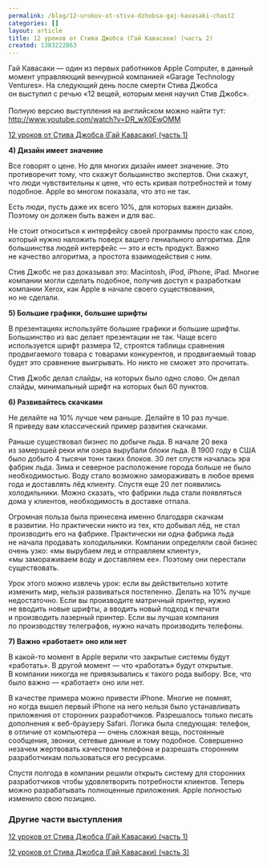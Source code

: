 ```yaml
---
permalink: /blog/12-urokov-ot-stiva-dzhobsa-gaj-kavasaki-chast2
categories: []
layout: article
title: 12 уроков от Стива Джобса (Гай Кавасаки) (часть 2)
created: 1383222863
---
```

<p> Гай Кавасаки&nbsp;— один из&nbsp;первых работников Apple Computer, в&nbsp;данный момент управляющий венчурной компанией «Garage Technology Ventures». На&nbsp;следующий день после смерти Стива Джобса он&nbsp;выступил с&nbsp;речью «12&nbsp;вещей, которым меня научил Стив Джобс».<br/>
	<br/>
 Полную версию выступления на&nbsp;английском можно найти тут:<br/>
	<a href="http://www.youtube.com/watch?v=DR_wX0EwOMM">http://www.youtube.com/watch?v=DR_wX0EwOMM</a> 
</p>
<p><a href="http://business101.ru/blog/12-urokov-ot-stiva-dzhobsa-gaj-kavasaki-chast">12 уроков от Стива Джобса (Гай Кавасаки) (часть 1)</a></p>

<p><b>4) Дизайн имеет значение</b></p>
<p>Все говорят о&nbsp;цене. Но&nbsp;для многих дизайн имеет значение. Это противоречит тому, что скажут большинство экспертов. Они скажут, что люди чувствительны к&nbsp;цене, что есть кривая потребностей и&nbsp;тому подобное. Apple во&nbsp;многом показала, что это не&nbsp;так.</p>
<!--break-->
<p>Есть люди, пусть даже их&nbsp;всего&nbsp;10%, для которых важен дизайн. Поэтому он&nbsp;должен быть важен и&nbsp;для вас.</p>
<p>Не&nbsp;стоит относиться к&nbsp;интерфейсу своей программы просто как слою, который нужно наложить поверх вашего гениального алгоритма. Для большинства людей интерфейс&nbsp;— это и&nbsp;есть продукт. Важно не&nbsp;качество алгоритма, а&nbsp;простота взаимодействия с&nbsp;ним.</p>
<p>Стив Джобс не&nbsp;раз доказывал это: Macintosh, iPod, iPhone, iPad. Многие компании могли сделать подобное, получив доступ к&nbsp;разработкам компании Xerox, как Apple в&nbsp;начале своего существования, но&nbsp;не&nbsp;сделали.</p>
<p><b>5) Большие графики, большие шрифты</b></p>
<p>В&nbsp;презентациях используйте большие графики и&nbsp;большие шрифты. Большинство из&nbsp;вас делает презентации не&nbsp;так. Чаще всего используется шрифт размера&nbsp;12, строятся таблицы сравнения продвигаемого товара с&nbsp;товарами конкурентов, и&nbsp;продвигаемый товар будет это сравнение выигрывать. Но&nbsp;никто не&nbsp;сможет это прочитать.</p>
<p>Стив Джобс делал слайды, на&nbsp;которых было одно слово. Он&nbsp;делал слайды, минимальный шрифт на&nbsp;которых был 60&nbsp;пунктов.</p>
<p><b>6) Развивайтесь скачками</b></p>
<p>Не&nbsp;делайте на&nbsp;10% лучше чем раньше. Делайте в&nbsp;10&nbsp;раз лучше. Я&nbsp;приведу вам классический пример развития скачками.</p>
<p>Раньше существовал бизнес по&nbsp;добыче льда. В&nbsp;начале 20&nbsp;века из&nbsp;замерзшей реки или озера вырубали блоки льда. В&nbsp;1900 году в&nbsp;США было добыто 4&nbsp;тысячи тонн таких блоков.&nbsp;30&nbsp;лет спустя началась эра фабрик льда. Зима и&nbsp;северное расположение города больше не&nbsp;было необходимостью. Воду стало возможно замораживать в&nbsp;любое время года и&nbsp;доставлять лёд клиенту. Спустя еще 20&nbsp;лет появились холодильники. Можно сказать, что фабрики льда стали появляться дома у&nbsp;клиентов, необходимость в&nbsp;доставке отпала.</p>
<p>Огромная польза была принесена именно благодаря скачкам в&nbsp;развитии. Но&nbsp;практически никто из&nbsp;тех, кто добывал лёд, не&nbsp;стал производить его на&nbsp;фабрике. Практически ни&nbsp;одна фабрика льда не&nbsp;начала продавать холодильники. Компании определяли свой бизнес очень узко: «мы&nbsp;вырубаем лед и&nbsp;отправляем клиенту», «мы&nbsp;замораживаем воду и&nbsp;доставляем&nbsp;ее». Поэтому они перестали существовать.</p>
<p>Урок этого можно извлечь урок: если вы&nbsp;действительно хотите изменить мир, нельзя развиваться постепенно. Делать на&nbsp;10% лучше недостаточно. Если вы&nbsp;производите матричный принтер, нужно не&nbsp;вводить новые шрифты, а&nbsp;вводить новый подход к&nbsp;печати и&nbsp;производить лазерный принтер. Если вы&nbsp;лучшая компания по&nbsp;производству телеграфов, нужно начать производить телефоны.</p>
<p><b>7) Важно «работает» оно или нет</b></p>
<p>В&nbsp;какой-то момент в&nbsp;Apple верили что закрытые системы будут «работать». В&nbsp;другой момент&nbsp;— что «работать» будут открытые. В&nbsp;компании никогда не&nbsp;привязывались к&nbsp;такого рода выбору. Все, что было важно&nbsp;— «работает» оно или нет.</p>
<p>В&nbsp;качестве примера можно привести iPhone. Многие не&nbsp;помнят, но&nbsp;когда вышел первый iPhone на&nbsp;него нельзя было устанавливать приложения от&nbsp;сторонних разработчиков. Разрешалось только писать дополнения к&nbsp;веб-браузеру Safari. Логика была следующая: телефон, в&nbsp;отличие от&nbsp;компьютера&nbsp;— очень сложная вещь, постоянные сообщения, звонки, сетевые данные и&nbsp;тому подобное. Совершенно незачем жертвовать качеством телефона и&nbsp;разрешать сторонним разработчикам пользоваться его ресурсами.</p>
<p>Спустя полгода в&nbsp;компании решили открыть систему для сторонних разработчиков чтобы удовлетворить потребности клиентов. Теперь можно разрабатывать полноценные приложения. Apple полностью изменило свою позицию.</p>
<h3>Другие части выступления</h3>
<p><a href="http://business101.ru/blog/12-urokov-ot-stiva-dzhobsa-gaj-kavasaki-chast">12 уроков от Стива Джобса (Гай Кавасаки) (часть 1)</a></p>
<p><a href="http://business101.ru/lenta/12-urokov-ot-stiva-dzhobsa-gaj-kavasaki-chast3">12 уроков от Стива Джобса (Гай Кавасаки) (часть 3)</a></p>
